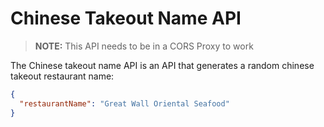 # Chinese Takeout Name API

> **NOTE:** This API needs to be in a CORS Proxy to work

The Chinese takeout name API is an API that generates a random chinese takeout restaurant name:

```json
{
  "restaurantName": "Great Wall Oriental Seafood"
}
```
